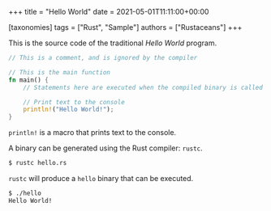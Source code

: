 +++
title = "Hello World"
date = 2021-05-01T11:11:00+00:00

[taxonomies]
tags = ["Rust", "Sample"]
authors = ["Rustaceans"]
+++

This is the source code of the traditional *Hello World* program.
<!-- more -->

```rust
// This is a comment, and is ignored by the compiler

// This is the main function
fn main() {
    // Statements here are executed when the compiled binary is called

    // Print text to the console
    println!("Hello World!");
}
```

`println!` is a macro that prints text to the console.

A binary can be generated using the Rust compiler: `rustc`.

```bash
$ rustc hello.rs
```

`rustc` will produce a `hello` binary that can be executed.

```bash
$ ./hello
Hello World!
```